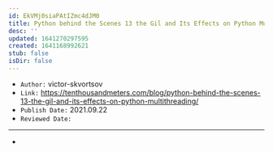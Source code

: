 ```yaml
---
id: EkVMj0siaPAtIZmc4dJM0
title: Python behind the Scenes 13 the Gil and Its Effects on Python Multithreading
desc: ''
updated: 1641270297595
created: 1641168992621
stub: false
isDir: false
---
```


- `Author:` victor-skvortsov
- `Link:` <https://tenthousandmeters.com/blog/python-behind-the-scenes-13-the-gil-and-its-effects-on-python-multithreading/>
- `Publish Date:` 2021.09.22
- `Reviewed Date:` 

---

-

